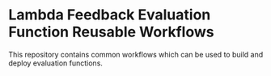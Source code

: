 # Lambda Feedback Evaluation Function Reusable Workflows

This repository contains common workflows which can be used to build and deploy evaluation functions.